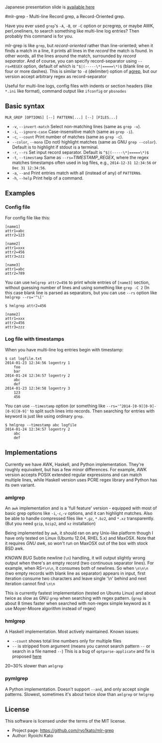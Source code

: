 Japanese presentation slide is [available here](http://www.slideshare.net/ryo1kato/mlrgrep-a-recordoriented-grep)

#mlr-grep - Multi-line Record grep, a Record-Oriented grep.

Have you ever used `grep`'s  `-A`, `-B`, or `-C` option or pcregrep, or maybe AWK, perl,oneliners, to search something like multi-line log entries?
Then probably this command is for you.

mlr-grep is like `grep`, but *_record_-oriented* rather than line-oriented; when it finds a match in a line, it prints all lines in the _record_ the match is found. In other words, all the lines around the match, surrounded by _record separator_.
And of course, you can specify record-separator using `--rs=REGEX` option, default of which is `^$|(-----\*|=====\*)$` (blank line or, four or more dashes). This is similar to `-d` (delimiter) option of [agrep](http://www.tgries.de/agrep/agrephlp.html), but our version accept arbitrary regex as record-separator

Useful for multi-line logs, config files with indents or section headers (like `*.ini` like format), command output like `ifconfig` or `pbsnodes`


## Basic syntax

`MLR_GREP [OPTIONS] [--] PATTERN[...] [--] [FILES...]`

* `-v`, `--invert-match` Select non-matching lines (same as `grep -v`).
* `-i`, `--ignore-case`  Case-insensitive match (same as `grep -i`).
* `-c`, `--count`        Print number of matches (same as `grep -c`).
* `--color`, `--mono`    (Do not) highlight matches (same as GNU `grep --color`).
                         Default is to highlight if stdout is a terminal.
* `-r`, `--rs`           Set input record separator. Default is `^$|(-----\*|=====\*)$`
* `-t`, `--timestamp`    Same as `--rs=`*TIMESTAMP_REGEX*, where the regex matches
                         timestamps often used in log files, e.g.,
                         `2014-12-31 12:34:56` or `Dec 31 12:34:56`.
* `-a`, `--and`          Print entries match with all (instead of any) of `PATTERN`s.
* `-h`, `--help`         Print help of a command.


## Examples

### Config file
For config file like this:
```
[name1]
attr1=abc
attr2=123

[name2]
attr1=xxx
attr2=456
attr3=zzz

[name3]
attr1=abc
attr2=789
```

You can use `hmlgrep attr2=456` to print whole entries of `[name3]` section, without guessing number of lines and using something like `grep -C 2` (In this case blank line is parsed as separators, but you can use `--rs` option like `hmlgrep --rs='^\['`

```
$ hmlgrep attr2=456

[name2]
attr1=xxx
attr2=456
attr3=zzz
```

### Log file with timestamps
When you have multi-line log entries begin with timestamp:

```
$ cat logfile.txt
2014-01-23 12:34:56 logentry 1
    foo
    bar
2014-01-24 12:34:57 logentry 2
    abc
    def
2014-01-23 12:34:58 logentry 3
    123
    456
```

You can use `--timestamp` option (or something like `--rs='^2014-[0-9][0-9]-[0-9][0-9]'` to split such lines into records. Then searching for entries with keyword is just like using ordinary `grep`.

```
$ hmlgrep --timestamp abc logfile
2014-01-24 12:34:57 logentry 2
    abc
    def
```


## Implementations
Currently we have AWK, Haskell, and Python implementation.
They're roughly equivalent, but has a few minor differences.
For example, AWK version accepts POSIX extended regular expressions and can match multiple lines, while Haskell version uses PCRE regex library and Python has its own variant.


### amlgrep
An `awk` implementation and is a 'full feature' version - equipped with most of basic grep options like `-i`,`-c`,`-v` options, and it can highlight matches. Also be able to handle compressed files like `*.gz`, `*.bz2`, and `*.xz` transparently. (But you need `gzip`, `bzip2`, and `xz` installation)

Being implemented by `awk`, it should ran on any Unix-like platform though I have only tested on Linux (Ubuntu 12.04, RHEL 5.x) and MaxOSX. Note that it requires *GNU awk*, so won't run on MaxOSX out of the box with stock BSD awk.

*KNOWN BUG* Subtle newline (`\n`) handling, it will output slightly wrong output when there's an empty record (two continuous separator lines). For example, when RS=`\n\n`, it consumes both of newlines. So when `\n\n\n` (two empty records with blank line as separator) appears in input, first iteration consume two characters and leave single '\n' behind and next iteration cannot find `\n\n`

This is currently fastest implementation (tested on Ubuntu Linux) and about twice as slow as GNU `grep` when searching with regex pattern. (`grep` is about 8 times faster when searched with non-regex simple keyword as it use Moyer-Moore algorithm instead of regex)


### hmlgrep
A Haskell implementation. Most actively maintained.
Known issues:
* `--count` shows total line numbers only for multiple files
* `--` is stripped from argument (means you cannot search pattern `--` or search in a file named `--`) This is a bug of `optparse-applicate` and fix is proposed [here](https://github.com/pcapriotti/optparse-applicative/pull/99)

20~30% slower than `amlgrep`


### pymlgrep
A Python implementation. Doesn't support `--and`, and only accept single patterns.
Slowest, sometimes it's about twice slow than `amlgrep` or `hmlgrep`


## License
This software is licensed under the terms of the MIT license.
* Project page: https://github.com/ryo1kato/mlr-grep
* Author: Ryoichi Kato
